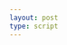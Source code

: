 ```yaml
---
layout: post
type: script
---
```

<section>
	<iiif-multistoryboard annotationlists='https://ncsu-libraries.github.io/iiif-annotation/webannotations/mc00084-001-te0159-000-001-0001-list.json;https://ncsu-libraries.github.io/iiif-annotation/webannotations/ua023-015-003-bx0002-004-026-list.json' styling='matchclick: true;'></iiif-multistoryboard>
</section>